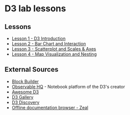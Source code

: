 # D3 lab lessons


## Lessons
* [Lesson 1 - D3 Introduction](./Lesson_01/)
* [Lesson 2 - Bar Chart and Interaction](./Lesson_02/)
* [Lesson 3 - Scatterplot and Scales & Axes](./Lesson_03/)
* [Lesson 4 - Map Visualization and Nesting](./Lesson_04/)
<!--
* [Lesson 5](./Lesson_05/)
-->

## External Sources
* [Block Builder](https://blockbuilder.org/)
* [Observable HQ](https://observablehq.com/) - Notebook platform of the D3's creator
* [Awesome D3](https://github.com/wbkd/awesome-d3)
* [D3 Gallery](https://github.com/d3/d3/wiki/Gallery)
* [D3 Discovery](https://d3-discovery.net/)
* [Offline documentation browser - Zeal](https://zealdocs.org/)